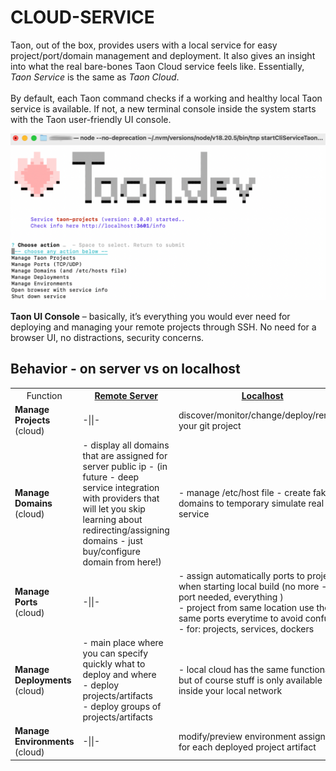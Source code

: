 # CLOUD-SERVICE

Taon, out of the box, provides users with a local service for easy project/port/domain management and deployment. It also gives an insight into what the real bare-bones Taon Cloud service feels like. Essentially, *Taon Service* is the same as *Taon Cloud*.
<br>
<br>
By default, each Taon command checks if a working and healthy local Taon service is available. If not, a new terminal console inside the system starts with the Taon user-friendly UI console.


![alt text](image-3.png)

**Taon UI Console** – basically, it’s everything you would ever need for deploying and managing your remote projects through SSH. No need for a browser UI, no distractions, security concerns. 

## Behavior - on server vs on localhost


<table>
  <tr>
    <th style="font-weight:normal;">Function</th>
    <th><u>Remote Server</u></th>
    <th><u>Localhost</u></th>
  </tr>
  <tr>
    <td><b>Manage Projects</b><br>(cloud)</td>
    <td> 
      -||-
    </td>
    <td> 
      discover/monitor/change/deploy/remove your
    git project
    </td>
  </tr>
  <tr>
    <td><b>Manage Domains</b><br>(cloud)</td>
    <td> 
      - display all domains that are assigned for server public ip
      - (in future - deep service integration with providers that will let you skip learning about redirecting/assigning domains - just buy/configure domain from here!)
    </td>
    <td> 
      - manage /etc/host file
      - create fake domains to temporary simulate  real service
    </td>
  </tr>
  <tr>
    <td><b>Manage Ports</b><br>(cloud)</td>
    <td> 
      -||-
    </td>
    <td> 
      - assign automatically ports to projects when starting local build (no more --port needed, everything )<br>
      - project from same location use the same ports everytime to avoid confusion <br>
      - for: projects, services, dockers
    </td>
  </tr>
  <tr>
    <td><b>Manage Deployments</b><br>(cloud)</td>
    <td> 
      - main place where you can specify quickly what to
      deploy and where<br>
      - deploy projects/artifacts<br>
      - deploy groups of projects/artifacts<br>
    </td>
    <td> 
      - local cloud has the same functionality, but of 
      course stuff is only available inside your local
      network
    </td>
  </tr>
  <tr>
    <td><b>Manage Environments</b><br>(cloud)</td>
    <td> 
      -||-
    </td>
    <td> 
      modify/preview environment assigned for each deployed project artifact
    </td>
  </tr>
</table>

